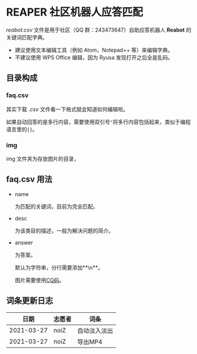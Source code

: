 # REAPER 社区机器人应答匹配

*reabot.csv* 文件是用于社区（QQ 群：243473647）自助应答机器人 **Reabot** 的关键词匹配字典。

- 建议使用文本编辑工具（例如 Atom，Notepad++ 等）来编辑字典。
- 不建议使用 WPS Office 编辑，因为 Ryusa 发现打开之后全是乱码。

## 目录构成

### faq.csv

其实下载 *.csv* 文件看一下格式就会知道如何编辑啦。

如果自动回答的是多行内容，需要使用双引号`"`将多行内容包括起来，类似于编程语言里的`{}`。

### img

img 文件夹为存放图片的目录，

## faq.csv 用法

- name

  为匹配的关键词，目前为完全匹配。

- desc

  为该类目的描述，一般为解决问题的简介。

- answer

  为答案。

  默认为字符串，分行需要添加**\n**。

  图片需要使用[CQ码](https://docs.nonebot.dev/glossary.html#cq-%E7%A0%81)。

## 词条更新日志

| 日期       | 志愿者 | 词条         |
| ---------- | ------ | ------------ |
| 2021-03-27 | noiZ   | 自动淡入淡出 |
| 2021-03-27 | noiZ   | 导出MP4      |

